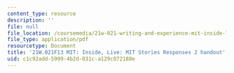 ```yaml
---
content_type: resource
description: ''
file: null
file_location: /coursemedia/21w-021-writing-and-experience-mit-inside-live-fall-2013/c1c92add59994b2d031ca129c072188e_MIT21W_021F13_StorieesponII.pdf
file_type: application/pdf
resourcetype: Document
title: '21W.021F13 MIT: Inside, Live: MIT Stories Responses 2 handout'
uid: c1c92add-5999-4b2d-031c-a129c072188e
---
```

